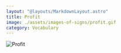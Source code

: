 ```yaml
---
layout: "@layouts/MarkdownLayout.astro"
title: Profit
image: ./assets/images-of-signs/profit.gif
category: Vocabulary
---
```


![Profit](@signs/profit.gif)
